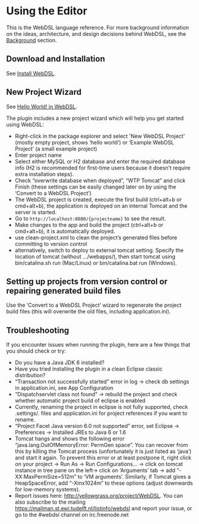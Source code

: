 # Using the Editor

This is the WebDSL language reference. For more background information on the ideas, architecture, and design decisions behind WebDSL, see the [Background](../background/) section.

## Download and Installation

See [Install WebDSL](../howtos/install/).

## New Project Wizard

See [Hello World! in WebDSL](../tutorials/hello-world/).

The plugin includes a new project wizard which will help you get started using WebDSL:

- Right-click in the package explorer and select 'New WebDSL Project' (mostly empty project, shows ‘hello world’) or ‘Example WebDSL Project’ (a small example project)
- Enter project name
- Select either MySQL or H2 database and enter the required database info (H2 is recommended for first-time users because it doesn’t require extra installation steps).
- Check “overwrite database when deployed”, “WTP Tomcat” and click Finish (these settings can be easily changed later on by using the ‘Convert to a WebDSL Project’)
- The WebDSL project is created, execute the first build (ctrl+alt+b or cmd+alt+b), the application is deployed on an internal Tomcat and the server is started.
- Go to `http://localhost:8080/{projectname}` to see the result.
- Make changes to the app and build the project (ctrl+alt+b or cmd+alt+b), it is automatically deployed.
- use clean-project.xml to clean the project’s generated files before committing to version control
- alternatively, switch to deploy to external tomcat setting. Specify the location of tomcat (without …/webapps/), then start tomcat using bin/catalina.sh run (Mac/Linux) or bin/catalina.bat run (Windows).

## Setting up projects from version control or repairing generated build files

Use the ‘Convert to a WebDSL Project’ wizard to regenerate the project build files (this will overwrite the old files, including application.ini).

## Troubleshooting

If you encounter issues when running the plugin, here are a few things that you should check or try:

- Do you have a Java JDK 6 installed?
- Have you tried installing the plugin in a clean Eclipse classic distribution?
- “Transaction not successfully started” error in log -> check db settings in application.ini, see App Configuration
- “Dispatchservlet class not found” -> rebuild the project and check whether automatic project build of eclipse is enabled
- Currently, renaming the project in eclipse is not fully supported, check .settings/*.* files and application.ini for project references if you want to rename.
- “Project Facet Java version 6.0 not supported” error, set Eclipse -> Preferences -> Installed JREs to Java 6 or 1.6
- Tomcat hangs and shows the following error “java.lang.OutOfMemoryError: PermGen space”. You can recover from this by killing the Tomcat process (unfortunately it is just listed as ‘java’) and start it again. To prevent this error or at least postpone it, right click on your project -> Run As -> Run Configurations… -> click on tomcat instance in tree pane on the left-> click on ‘Arguments’ tab -> add “-XX:MaxPermSize=512m” to ‘VM arguments’. Similarly, if Tomcat gives a HeapSpaceError, add “-Xmx1024m” to these options (adjust downwards for low-memory systems).
- Report issues here: http://yellowgrass.org/project/WebDSL. You can also subscribe to the mailing https://mailman.st.ewi.tudelft.nl/listinfo/webdsl and report your issue, or go to the #webdsl channel on irc.freenode.net


